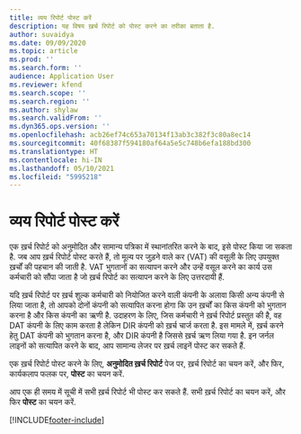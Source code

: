 ```yaml
---
title: व्यय रिपोर्ट पोस्ट करें
description: यह विषय ख़र्च रिपोर्ट को पोस्ट करने का तरीका बताता है.
author: suvaidya
ms.date: 09/09/2020
ms.topic: article
ms.prod: ''
ms.search.form: ''
audience: Application User
ms.reviewer: kfend
ms.search.scope: ''
ms.search.region: ''
ms.author: shylaw
ms.search.validFrom: ''
ms.dyn365.ops.version: ''
ms.openlocfilehash: acb26ef74c653a70134f13ab3c382f3c80a8ec14
ms.sourcegitcommit: 40f68387f594180af64a5e5c748b6efa188bd300
ms.translationtype: HT
ms.contentlocale: hi-IN
ms.lasthandoff: 05/10/2021
ms.locfileid: "5995218"
---
```

# <a name="post-expense-reports"></a>व्यय रिपोर्ट पोस्ट करें

एक ख़र्च रिपोर्ट को अनुमोदित और सामान्य पत्रिका में स्थानांतरित करने के बाद, इसे पोस्ट किया जा सकता है. जब आप ख़र्च रिपोर्ट पोस्ट करते हैं, तो मूल्य पर जुड़ने वाले कर (VAT) की वसूली के लिए उपयुक्त ख़र्चों की पहचान की जाती है. VAT भुगतानों का सत्यापन करने और उन्हें वसूल करने का कार्य उस कर्मचारी को सौंपा जाता है जो ख़र्च रिपोर्ट का सत्यापन करने के लिए उत्तरदायी हैं.

यदि ख़र्च रिपोर्ट पर ख़र्च शुल्क कर्मचारी को नियोजित करने वाली कंपनी के अलावा किसी अन्य कंपनी से लिया जाता है, तो आपको दोनों कंपनी को सत्यापित करना होगा कि उन ख़र्चों का किस कंपनी को भुगतान करना है और किस कंपनी का ऋणी है. उदाहरण के लिए, जिस कर्मचारी ने ख़र्च रिपोर्ट प्रस्तुत की है, वह DAT कंपनी के लिए काम करता है लेकिन DIR कंपनी को ख़र्च चार्ज करता है. इस मामले में, ख़र्च करने हेतु DAT कंपनी को भुगतान करना है, और DIR कंपनी है जिससे ख़र्च ऋण लिया गया है. इन जर्नल लाइनों को सत्यापित करने के बाद, आप सामान्य लेजर पर ख़र्च लाइनें पोस्ट कर सकते हैं.

एक ख़र्च रिपोर्ट पोस्ट करने के लिए, **अनुमोदित ख़र्च रिपोर्ट** पेज पर, ख़र्च रिपोर्ट का चयन करें, और फिर, कार्यकलाप फलक पर, **पोस्ट** का चयन करें.

आप एक ही समय में सूची में सभी ख़र्च रिपोर्ट भी पोस्ट कर सकते हैं. सभी ख़र्च रिपोर्ट का चयन करें, और फिर **पोस्ट** का चयन करें.


[!INCLUDE[footer-include](../includes/footer-banner.md)]